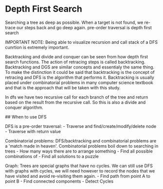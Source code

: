 # Depth First Search
Searching a tree as deep as possible. When a target is not found, we re-trace our steps back and go deep again.
pre-order traversal is depth first search

IMPORTANT NOTE: Being able to visualize recursion and call stack of a DFS cunrtion is extremely important.

Backtracking and divide and conquer can be seen from how depth first search functions. The action of retracing steps is called backtracking. Backtracking and DGS are similar concepts and essentialy the same thing. To make the distinction it could be said that backtracking is the concept of retracing and DFS is the algorithm that performs it.
Backtracking is usually placed under combinatorial problems in many computer science textbook and that is the
approach that will be taken with this study.

In dfs we have two recursive call for each branch of the tree and return based on the result from the recursive
call. So this is also a divide and conquer algorithm.

## When to use DFS

DFS is a pre-order traversal:
    - Traverse and find/create/modify/delete node
    - Traverse with return value

Combinatorial problems:
DFS/backtracking and combinatorial problems are a 'match made in heaven'. Combinatorial problems boil down
to searching in trees
    - How many ways there are to arrange something
    - Find all possible combinations of
    - Find all solutions to a puzzle

Graph:
Trees are special graphs that have no cycles. We can still use DFS with graphs with cycles, we will need however to record the nodes that we have visited and avoid re-visiting them again.
    - Find path from point A to point B
    - Find connected components
    - Detect Cycles

